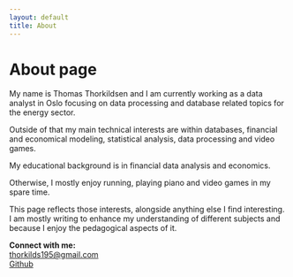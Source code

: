 ```yaml
---
layout: default
title: About
---
```

# About page

My name is Thomas Thorkildsen and I am currently working as a data analyst in Oslo
focusing on data processing and database related topics for the energy sector.

Outside of that my main technical interests are within databases, financial and economical modeling, statistical analysis, data processing and video games.

My educational background is in financial data analysis and economics.

Otherwise, I mostly enjoy running, playing piano and video games in my spare time.

This page reflects those interests, alongside anything else I find interesting.
I am mostly writing to enhance my understanding of different subjects and because I enjoy the pedagogical aspects of it.

<b>Connect with me:</b>  
thorkilds195@gmail.com  
[Github](https://github.com/thorkilds195)  
